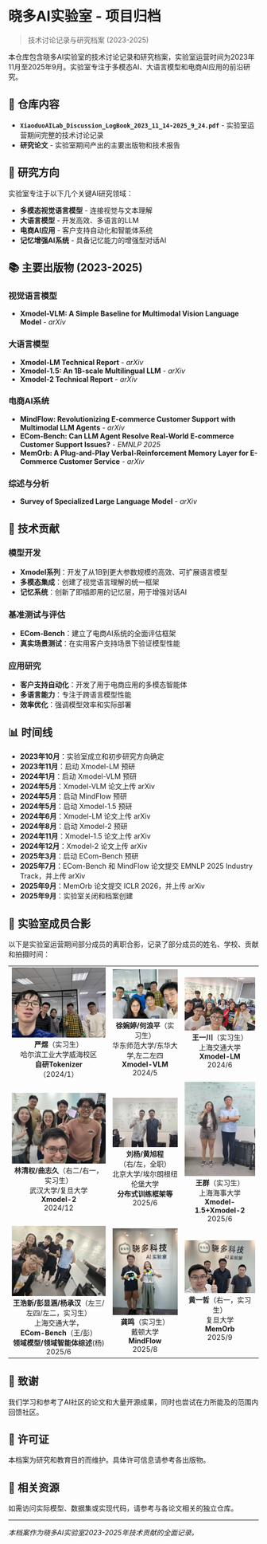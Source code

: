 # 晓多AI实验室 - 项目归档

> 技术讨论记录与研究档案 (2023-2025)

本仓库包含晓多AI实验室的技术讨论记录和研究档案，实验室运营时间为2023年11月至2025年9月。实验室专注于多模态AI、大语言模型和电商AI应用的前沿研究。

## 📁 仓库内容

- **`XiaoduoAILab_Discussion_LogBook_2023_11_14-2025_9_24.pdf`** - 实验室运营期间完整的技术讨论记录
- **研究论文** - 实验室期间产出的主要出版物和技术报告

## 🎯 研究方向

实验室专注于以下几个关键AI研究领域：

- **多模态视觉语言模型** - 连接视觉与文本理解
- **大语言模型** - 开发高效、多语言的LLM
- **电商AI应用** - 客户支持自动化和智能体系统
- **记忆增强AI系统** - 具备记忆能力的增强型对话AI

## 📚 主要出版物 (2023-2025)

### 视觉语言模型
- **Xmodel-VLM: A Simple Baseline for Multimodal Vision Language Model** - *arXiv*

### 大语言模型
- **Xmodel-LM Technical Report** - *arXiv*
- **Xmodel-1.5: An 1B-scale Multilingual LLM** - *arXiv*
- **Xmodel-2 Technical Report** - *arXiv*

### 电商AI系统
- **MindFlow: Revolutionizing E-commerce Customer Support with Multimodal LLM Agents** - *arXiv*
- **ECom-Bench: Can LLM Agent Resolve Real-World E-commerce Customer Support Issues?** - *EMNLP 2025*
- **MemOrb: A Plug-and-Play Verbal-Reinforcement Memory Layer for E-Commerce Customer Service** - *arXiv*

### 综述与分析
- **Survey of Specialized Large Language Model** - *arXiv*

## 🔬 技术贡献

### 模型开发
- **Xmodel系列**：开发了从1B到更大参数规模的高效、可扩展语言模型
- **多模态集成**：创建了视觉语言理解的统一框架
- **记忆系统**：创新了即插即用的记忆层，用于增强对话AI

### 基准测试与评估
- **ECom-Bench**：建立了电商AI系统的全面评估框架
- **真实场景测试**：在实用客户支持场景下验证模型性能

### 应用研究
- **客户支持自动化**：开发了用于电商应用的多模态智能体
- **多语言能力**：专注于跨语言模型性能
- **效率优化**：强调模型效率和实际部署

## 📊 时间线

- **2023年10月**：实验室成立和初步研究方向确定
- **2023年11月**：启动 Xmodel-LM 预研
- **2024年1月**：启动 Xmodel-VLM 预研
- **2024年5月**：Xmodel-VLM 论文上传 arXiv
- **2024年5月**：启动 MindFlow 预研
- **2024年5月**：启动 Xmodel-1.5 预研
- **2024年6月**：Xmodel-LM 论文上传 arXiv
- **2024年8月**：启动 Xmodel-2 预研
- **2024年11月**：Xmodel-1.5 论文上传 arXiv
- **2024年12月**：Xmodel-2 论文上传 arXiv
- **2025年3月**：启动 ECom-Bench 预研
- **2025年7月**：ECom-Bench 和 MindFlow 论文提交 EMNLP 2025 Industry Track，并上传 arXiv
- **2025年9月**：MemOrb 论文提交 ICLR 2026，并上传 arXiv
- **2025年9月**：实验室关闭和档案创建

## 📸 实验室成员合影

以下是实验室运营期间部分成员的离职合影，记录了部分成员的姓名、学校、贡献和拍摄时间：

<div align="center">

| | | |
|:---:|:---:|:---:|
| <img src="assets/yanyu.jpg" width="200" alt="合影1"><br>**严煜**（实习生）<br>哈尔滨工业大学威海校区<br>**自研Tokenizer**<br>（2024/1）| <img src="assets/xuwanting.jpg" width="200" alt="合影2"><br>**徐婉婷/何浪平**（实习生）<br>华东师范大学/东华大学,左二左四<br>**Xmodel-VLM**<br>2024/5 | <img src="assets/wangyichuan.jpg" width="200" alt="合影3"><br>**王一川**（实习生）<br>上海交通大学<br>**Xmodel-LM**<br>2024/6|
| <img src="assets/linqingquan.jpg" width="200" alt="合影4"><br>**林清权/曲志久**（右二/右一，实习生）<br>武汉大学/复旦大学<br>**Xmodel-2**<br>2024/12 | <img src="assets/huangxucheng.jpg" width="200" alt="合影4"><br>**刘杨/黄旭程**<br>（右/左，全职）<br>北京大学/埃尔朗根纽伦堡大学<br>**分布式训练框架等**<br>2025/6 | <img src="assets/wangqun.jpg" width="200" alt="合影5"><br>**王群**（实习生）<br>上海海事大学<br>**Xmodel-1.5+Xmodel-2**<br>2025/6 |
| <img src="assets/wanghaoxin.jpg" width="200" alt="合影6"><br>**王浩新/彭显涵/杨承汉**（左三/左四/左二，实习生）<br>上海交通大学，<br>**ECom-Bench**（王/彭）<br>**领域模型/领域智能体综述**(杨)<br>2025/6 | <img src="assets/gongming.jpg" width="200" alt="合影9"><br>**龚鸣**（实习生）<br>戴顿大学 <br>**MindFlow**<br>2025/8| <img src="assets/huangyizhe.jpg" width="200" alt="合影8"><br>**黄一哲**（右一，实习生）<br>复旦大学<br>**MemOrb**<br>2025/9 |

</div>


## 🤝 致谢

我们学习和参考了AI社区的论文和大量开源成果，同时也尝试在力所能及的范围内回馈社区。

## 📄 许可证

本档案为研究和教育目的而维护。具体许可信息请参考各出版物。

## 🔗 相关资源

如需访问实际模型、数据集或实现代码，请参考与各论文相关的独立仓库。

---

*本档案作为晓多AI实验室2023-2025年技术贡献的全面记录。*
